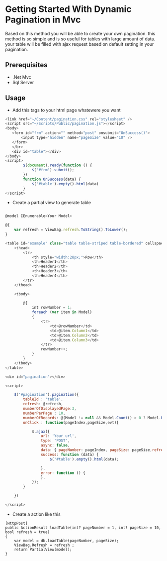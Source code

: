 Getting Started With Dynamic Pagination in Mvc
===================================

Based on this method you will be able to create your own pagination. this method is so simple and is so useful for tables with large amount of data. your table will be filled with ajax request based on default setting in your pagination.

## Prerequisites
* .Net Mvc
* Sql Server

## Usage
* Add this tags to your html page whatewere you want
```javascript
<link href="~/Content/pagination.css" rel="stylesheet" />
<script src="~/Scripts/Public/pagination.js"></script>
<body>
   <form id="frm" action="" method="post" onsubmit="OnSuccess()">
       <input type="hidden" name="pageSize" value="10" />
   </form>
   </br>
   <div id="table"></div>
</body>
<script>
        $(document).ready(function () {
            $('#frm').submit();
        })
        function OnSuccess(data) {
            $('#table').empty().html(data)
        }
</script>
```
* Create a partial view to generate table
```javascript

@model IEnumerable<Your Model>

@{
    var refresh = ViewBag.refresh.ToString().ToLower();
}

<table id="example" class="table table-striped table-bordered" cellspacing="0" width="100%">
    <thead>
        <tr>
            <th style="width:28px;">Row</th>
            <th>Header1</th>
            <th>Header2</th>
            <th>Header3</th>
            <th>Header4</th>
        </tr>
    </thead>

    <tbody>

        @{
            int rowNumber = 1;
            foreach (var item in Model)
            {
                <tr>
                    <td>@rowNumber</td>
                    <td>@item.Column1</td>
                    <td>@item.Column2</td>
                    <td>@item.Column3</td>
                </tr>
                rowNumber++;
            }
        }
    </tbody>
</table>

<div id="pagination"></div>

<script>

    $('#pagination').pagination({
        tableId : 'table',
        refresh: @refresh,
        numberOfDisplayedPage:3,
        numberPerPage : 10,
        numberOfRecords: @(Model != null && Model.Count() > 0 ? Model.FirstOrDefault().Count : 0),
        onClick : function(pageIndex,pageSize,evt){

            $.ajax({
                url: 'Your url',
                type: 'POST',
                async: false,
                data: { pageNumber: pageIndex, pageSize: pageSize,refresh : false },
                success: function (data) {
                    $('#table').empty().html(data);

                },
                error: function () {
                },
            });
        }

    })

</script>
```
* Create a action like this
```
[HttpPost]
public ActionResult loadTable(int? pageNumber = 1, int? pageSize = 10, bool refresh = true)
{
    var model = db.loadTable(pageNumber, pageSize);
    ViewBag.Refresh = refresh ;
    return PartialView(model);
}
```
